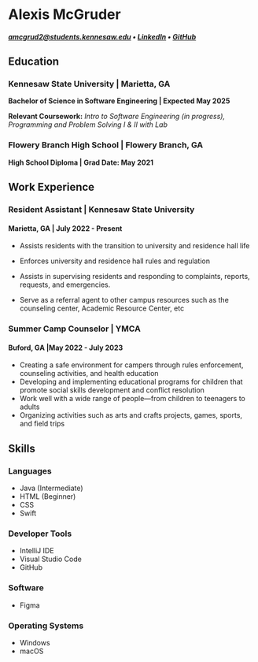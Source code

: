 # Alexis McGruder
##### [amcgrud2@students.kennesaw.edu](mailto:amcgrud2@students.kennesaw.edu) • [LinkedIn](https://www.linkedin.com/in/alexis-mcgruder-470b76238/) • [GitHub](https://github.com/Alexis-mcg)

## Education

### Kennesaw State University | Marietta, GA

**Bachelor of Science in Software Engineering  |  Expected May 2025**

**Relevant Coursework:**  _Intro to Software Engineering (in progress), Programming and Problem Solving I & II with Lab_

### Flowery Branch High School | Flowery Branch, GA<span style="float: right;">
**High School Diploma | Grad Date: May 2021**

##  Work Experience 

### **Resident Assistant | Kennesaw State University**

#### Marietta, GA | July 2022 - Present

- Assists residents with the transition to university and residence hall life

- Enforces university and residence hall rules and regulation

- Assists in supervising residents and responding to complaints, reports,
  requests, and emergencies.

- Serve as a referral agent to other campus resources such as the counseling
  center, Academic Resource Center, etc
  

### **Summer Camp Counselor | YMCA** 
#### Buford, GA |May 2022 - July 2023

- Creating a safe environment for campers through rules enforcement, counseling activities, and health education
- Developing and implementing educational programs for children that promote social skills development and conflict resolution
- Work well with a wide range of people—from children to teenagers to adults
- Organizing activities such as arts and crafts projects, games, sports, and field
  trips
  

## Skills 

### Languages
- Java (Intermediate)
- HTML (Beginner)
- CSS
- Swift
### Developer Tools
- IntelliJ IDE
- Visual Studio Code
- GitHub
### Software
- Figma
### Operating Systems
- Windows
- macOS    